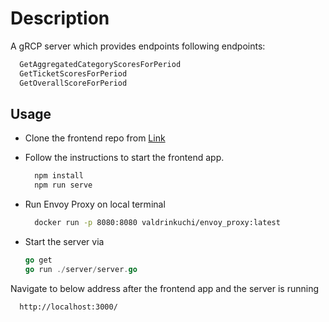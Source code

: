 # Description

A gRCP server which provides endpoints following endpoints:
```sh
  GetAggregatedCategoryScoresForPeriod
  GetTicketScoresForPeriod
  GetOverallScoreForPeriod
```

## Usage

* Clone the frontend repo from [Link](https://github.com/valdrinkuchi/score_web)
* Follow the instructions to start the frontend app.
  ```sh
    npm install
    npm run serve
  ```
* Run Envoy Proxy on local terminal
  ```sh
    docker run -p 8080:8080 valdrinkuchi/envoy_proxy:latest
  ``` 
  
* Start the server via 
    ```go
    go get
    go run ./server/server.go
    ```

Navigate to below address after the frontend app and the server is running
```sh
  http://localhost:3000/
```
